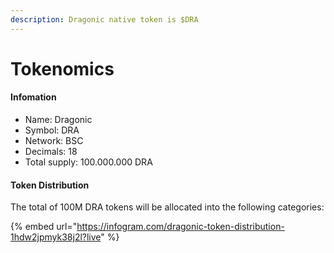 ```yaml
---
description: Dragonic native token is $DRA
---
```


# Tokenomics

#### Infomation

* Name: Dragonic
* Symbol: DRA
* Network: BSC
* Decimals: 18
* Total supply: 100.000.000 DRA

#### Token Distribution

The total of 100M DRA tokens will be allocated into the following categories:

{% embed url="https://infogram.com/dragonic-token-distribution-1hdw2jpmyk38j2l?live" %}



